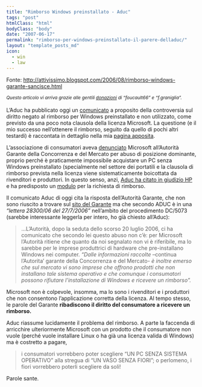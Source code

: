 ```yaml
---
title: "Rimborso Windows preinstallato - Aduc"
tags: "post"
htmlClass: "html"
bodyClass: "body"
date: "2007-06-17"
permalink: "rimborso-per-windows-preinstallato-il-parere-delladuc/"
layout: "template_posts_md"
icon:
  - win
  - law
---
```

<p><span style="font-weight: bold;font-size:130%;" ></span>Fonte: <a class="moz-txt-link-freetext" href="http://attivissimo.blogspot.com/2006/08/rimborso-windows-garante-sancisce.html">http://attivissimo.blogspot.com/2006/08/rimborso-windows-garante-sancisce.html</a></p>
<p><span style="font-size:85%;"><span style="font-style: italic;">Questo articolo vi arriva grazie alle gentili </span><a style="font-style: italic;" href="http://www.attivissimo.net/donazioni/donazioni.htm">donazioni</a><span style="font-style: italic;"> di &#8220;foucault66&#8221; e &#8220;f.graniglia&#8221;.</span><br /></span><br />L&#8217;Aduc ha pubblicato oggi un <a href="http://www.aduc.it/dyn/comunicati/comu_mostra.php?id=152591">comunicato</a> a proposito della controversia sul diritto negato al rimborso per Windows preinstallato e non utilizzato, come previsto da una poco nota clausola della licenza Microsoft. La questione (e il mio successo nell&#8217;ottenere il rimborso, seguito da quello di pochi altri testardi) è raccontata in dettaglio nella mia <a href="http://www.attivissimo.net/rimborso_windows/istruzioni.htm">pagina apposita</a>.</p>
<p>L&#8217;associazione di consumatori aveva <a href="http://www.aduc.it/dyn/documenti/docu_mostra.php?id=126588">denunciato</a> Microsoft all&#8217;Autorità Garante della Concorrenza e del Mercato per abuso di posizione dominante, proprio perché è praticamente impossibile acquistare un PC senza Windows preinstallato (specialmente nel settore dei portatili e la clausola di rimborso prevista nella licenza viene sistematicamente boicottata da rivenditori e produttori. In questo senso, anzi, <a href="http://www.aduc.it/dyn/comunicati/comu_mostra.php?id=129117">Aduc ha citato in giudizio HP</a> e ha predisposto un <a href="http://www.aduc.it/dyn/sosonline/modulistica/modu_mostra.php?Scheda=129428">modulo</a> per la richiesta di rimborso.</p>
<p>Il comunicato Aduc di oggi cita la risposta dell&#8217;Autorità Garante, che non sono riuscito a trovare sul <a href="http://www.agcm.it/">sito del Garante</a> ma che secondo ADUC è in una <span style="font-style: italic;">&#8220;lettera 28300/06 del 27/7/2006&#8221;</span> nell&#8217;ambito del procedimento DC/5073 (sarebbe interessante leggerla per intero, ho già chiesto all&#8217;Aduc):</p>
<blockquote><p>&#8230;L&#8217;Autorità, dopo la seduta dello scorso 20 luglio 2006, ci ha comunicato che secondo lei questo abuso non c&#8217;è: per Microsoft l&#8217;Autorità ritiene che quanto da noi segnalato non vi è riferibile, ma lo sarebbe per le imprese produttrici di hardware che pre-installano Windows nei computer. <i>&#8220;Dalle informazioni raccolte</i> –continua l&#8217;Autorita&#8217; garante della Concorrenza e del Mercato- <i>è inoltre emerso che sul mercato vi sono imprese che offrono prodotti che non installano tale sistema operativo e che comunque i consumatori possono rifiutare l&#8217;installazione di Windows e ricevere un rimborso&#8221;.</i></p></blockquote>
<p> Microsoft non è colpevole, insomma, ma lo sono i rivenditori e i produttori che non consentono l&#8217;applicazione corretta della licenza. Al tempo stesso, le parole del Garante <span style="font-weight: bold;">ribadiscono il diritto del consumatore a ricevere un rimborso.</span></p>
<p>Aduc riassume lucidamente il problema del rimborso. A parte la faccenda di arricchire ulteriormente Microsoft con un prodotto che il consumatore non vuole (perché vuole installare Linux o ha già una licenza valida di Windows) ma è costretto a pagare,<br /><span style="font-style: italic;"> </p>
<blockquote><p>i consumatori vorrebbero poter scegliere &#8220;UN PC SENZA SISTEMA OPERATIVO&#8221; alla stregua di &#8220;UN VASO SENZA FIORI&#8221;; o perlomeno, i fiori vorrebbero poterli scegliere da soli!</p></blockquote>
<p> </span>Parole sante. </p>
<pre class="moz-signature" cols="50"> </pre>
